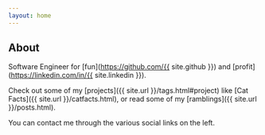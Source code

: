 ```yaml
---
layout: home
---
```

## About

Software Engineer for [fun](https://github.com/{{ site.github }}) and [profit](https://linkedin.com/in/{{ site.linkedin }}).

Check out some of my [projects]({{ site.url }}/tags.html#project) like [Cat Facts]({{ site.url }}/catfacts.html), or read some of my [ramblings]({{ site.url }}/posts.html).

You can contact me through the various social links on the left.
